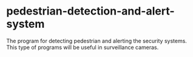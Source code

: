 # pedestrian-detection-and-alert-system
The program for detecting pedestrian and alerting the security systems. This type of programs will be useful in surveillance cameras. 
